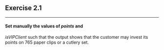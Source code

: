 ## Exercise 2.1

***

#### Set manually the values of *points* and
*isVIPClient* such that the output shows that the customer may invest its points on 765 paper clips or a cutlery set.